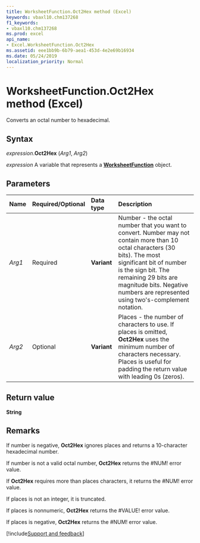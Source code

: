 ```yaml
---
title: WorksheetFunction.Oct2Hex method (Excel)
keywords: vbaxl10.chm137268
f1_keywords:
- vbaxl10.chm137268
ms.prod: excel
api_name:
- Excel.WorksheetFunction.Oct2Hex
ms.assetid: eee1bb9b-6b79-aea1-453d-4e2e69b16934
ms.date: 05/24/2019
localization_priority: Normal
---
```



# WorksheetFunction.Oct2Hex method (Excel)

Converts an octal number to hexadecimal.


## Syntax

_expression_.**Oct2Hex** (_Arg1_, _Arg2_)

_expression_ A variable that represents a **[WorksheetFunction](Excel.WorksheetFunction.md)** object.


## Parameters

|Name|Required/Optional|Data type|Description|
|:-----|:-----|:-----|:-----|
| _Arg1_|Required| **Variant**|Number - the octal number that you want to convert. Number may not contain more than 10 octal characters (30 bits). The most significant bit of number is the sign bit. The remaining 29 bits are magnitude bits. Negative numbers are represented using two's-complement notation.|
| _Arg2_|Optional| **Variant**|Places - the number of characters to use. If places is omitted, **Oct2Hex** uses the minimum number of characters necessary. Places is useful for padding the return value with leading 0s (zeros).|

## Return value

**String**


## Remarks

If number is negative, **Oct2Hex** ignores places and returns a 10-character hexadecimal number.
    
If number is not a valid octal number, **Oct2Hex** returns the #NUM! error value.
    
If **Oct2Hex** requires more than places characters, it returns the #NUM! error value.
    
If places is not an integer, it is truncated.
    
If places is nonnumeric, **Oct2Hex** returns the #VALUE! error value.
    
If places is negative, **Oct2Hex** returns the #NUM! error value.
    


[!include[Support and feedback](~/includes/feedback-boilerplate.md)]